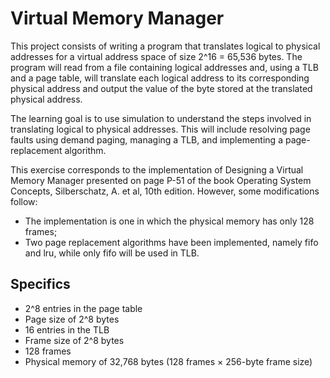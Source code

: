 # Virtual Memory Manager

This project consists of writing a program that translates logical to physical addresses for a virtual address space of size 2^16 = 65,536 bytes. The program will read from a file containing logical addresses and, using a TLB and a page table, will translate each logical address to its corresponding physical address and output the value of the byte stored at the translated physical address. 

The learning goal is to use simulation to understand the steps involved in translating logical to physical addresses. This will include resolving page faults using demand paging, managing a TLB, and implementing a page-replacement algorithm. 

This exercise corresponds to the implementation of Designing a Virtual Memory Manager presented on page P-51 of the book Operating System Concepts, Silberschatz, A. et al, 10th edition. However, some modifications follow: 
- The implementation is one in which the physical memory has only 128 frames; 
- Two page replacement algorithms have been implemented, namely fifo and lru, while only fifo will be used in TLB.

## Specifics
- 2^8 entries in the page table
- Page size of 2^8 bytes
- 16 entries in the TLB
- Frame size of 2^8 bytes
- 128 frames
- Physical memory of 32,768 bytes (128 frames × 256-byte frame size)
